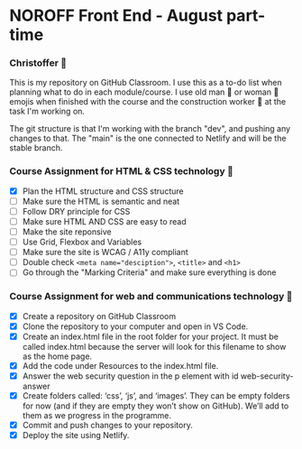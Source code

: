 # NOROFF Front End - August part-time
### Christoffer :vulcan_salute:

This is my repository on GitHub Classroom. I use this as a to-do list when planning what to do in each module/course. I use old man :older_man: or woman :older_woman: emojis when finished with the course and the construction worker :construction_worker:  at the task I'm working on. 

The git structure is that I'm working with the branch "dev", and pushing any changes to that. The "main" is the one connected to Netlify and will be the stable branch.

### Course Assignment for HTML & CSS technology :construction_worker:
- [x] Plan the HTML structure and CSS structure
- [ ] Make sure the HTML is semantic and neat
- [ ] Follow DRY principle for CSS
- [ ] Make sure HTML AND CSS are easy to read
- [ ] Make the site reponsive
- [ ] Use Grid, Flexbox and Variables
- [ ] Make sure the site is WCAG / A11y compliant
- [ ] Double check `<meta name="desciption">`, `<title>` and `<h1>`
- [ ] Go through the "Marking Criteria" and make sure everything is done

### Course Assignment for web and communications technology :older_woman:
- [x] Create a repository on GitHub Classroom
- [x] Clone the repository to your computer and open in VS Code.
- [x] Create an index.html file in the root folder for your project. It must be called index.html because the server will look for this filename to show as the home page.
- [x] Add the code under Resources to the index.html file.
- [x] Answer the web security question in the p element with id web-security-answer
- [x] Create folders called: ‘css’, ‘js’, and ‘images’. They can be empty folders for now (and if they are empty they won’t show on GitHub). We’ll add to them as we progress in the programme.
- [x] Commit and push changes to your repository.
- [x] Deploy the site using Netlify.